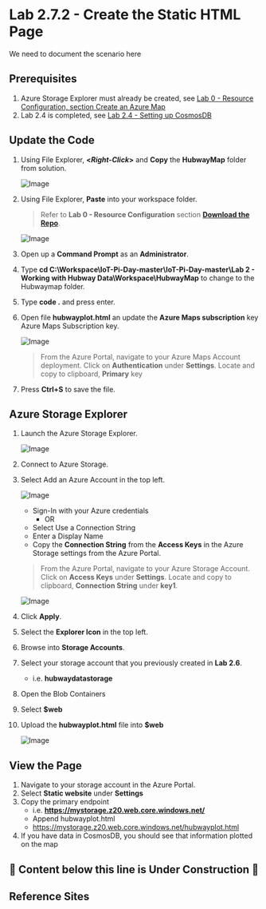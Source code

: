 # Lab 2.7.2 - Create the Static HTML Page
We need to document the scenario here

## Prerequisites
1. Azure Storage Explorer must already be created, see [Lab 0 - Resource Configuration, section Create an Azure Map](https://github.com/Azure/IoT-Pi-Day/tree/master/Lab%200%20-%20Resource%20Configuration#create-an-azure-map)
2. Lab 2.4 is completed, see [Lab 2.4 - Setting up CosmosDB](https://github.com/Azure/IoT-Pi-Day/tree/master/Lab%202%20-%20Working%20with%20Hubway%20Data/Lab%202.4%20-%20Setting%20up%20CosmosDB)

## Update the Code

1. Using File Explorer, **<*Right-Click*>** and **Copy** the **HubwayMap** folder from solution.

    ![Image](/images/lab-2.7.2-image1.png) 

2. Using File Explorer, **Paste** into your workspace folder.
    > Refer to **Lab 0 - Resource Configuration** section **[Download the Repo](https://github.com/Azure/IoT-Pi-Day/tree/master/Lab%200%20-%20Resource%20Configuration#download-the-repo)**.

    ![Image](/images/lab-2.7.2-image2.png)

3. Open up a **Command Prompt** as an **Administrator**.
4. Type **cd C:\Workspace\IoT-Pi-Day-master\IoT-Pi-Day-master\Lab 2 - Working with Hubway Data\Workspace\HubwayMap** to change to the Hubwaymap folder.
5. Type **code .** and press enter.
6. Open file **hubwayplot.html** an update the **Azure Maps subscription** key Azure Maps Subscription key.

    ![Image](/images/lab-2.7.2-image3.png)

    > From the Azure Portal, navigate to your Azure Maps Account deployment. Click on **Authentication** under **Settings**.  Locate and copy to clipboard, **Primary** key

8. Press **Ctrl+S** to save the file.

## Azure Storage Explorer

1. Launch the Azure Storage Explorer.

    ![Image](/images/lab-2.7.2-image4.png) 

2. Connect to Azure Storage.
3. Select Add an Azure Account in the top left.
    
    ![Image](/images/lab-2.7.2-image5.png) 

    - Sign-In with your Azure credentials
        - OR
    - Select Use a Connection String
    - Enter a Display Name
    - Copy the **Connection String** from the **Access Keys** in the Azure Storage settings from the Azure Portal.

    > From the Azure Portal, navigate to your Azure Storage Account. Click on **Access Keys** under **Settings**.  Locate and copy to clipboard, **Connection String** under **key1**.

    ![Image](/images/lab-2.7.2-image6.png) 

4.  Click **Apply**.
5.  Select the **Explorer Icon** in the top left.
6.  Browse into **Storage Accounts**.
7.  Select your storage account that you previously created in **Lab 2.6**.
    - i.e. **hubwaydatastorage**
8.  Open the Blob Containers
9.  Select **$web**
10. Upload the **hubwayplot.html** file into **$web**

    ![Image](/images/lab-2.7.2-image7.png) 

## View the Page

1. Navigate to your storage account in the Azure Portal.    
2.  Select **Static website** under **Settings**
3.  Copy the primary endpoint
    - i.e. **https://mystorage.z20.web.core.windows.net/**
    * Append hubwayplot.html
    * https://mystorage.z20.web.core.windows.net/hubwayplot.html
4.  If you have data in CosmosDB, you should see that information plotted on the map

## 🚨 Content below this line is Under Construction 🚨



## Reference Sites

